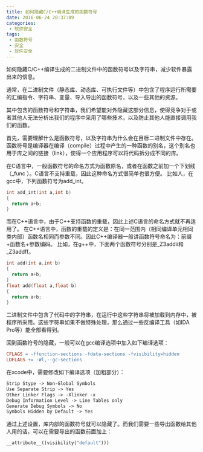 ```yaml
---
title: 如何隐藏C/C++编译生成的函数符号
date: 2016-06-24 20:37:09
categories:
 - 软件安全 
tags:
 - 函数符号
 - 安全
 - 软件安全
---
```


如何隐藏C/C++编译生成的二进制文件中的函数符号以及字符串，减少软件暴露出来的信息。

通常，在二进制文件（静态库、动态库、可执行文件等）中包含了程序运行所需要的汇编指令、字符串、变量、导入导出的函数符号，以及一些其他的资源。

其中包含的函数符号和字符串，我们希望能对外隐藏这部分信息，使得竞争对手或者其他人无法分析出我们的程序中采用了哪些技术，以及防止其他人能直接调用我们的函数。

首先，需要理解什么是函数符号，以及字符串为什么会在目标二进制文件中存在。函数符号是编译器在编译（compile）过程中产生的一种函数的别名，这个别名也用于库之间的链接（link），使得一个应用程序可以将代码拆分成不同的库。

在C语言中，一般函数符号的命名方式为函数原名，或者在函数之前加一个下划线（\_func ）。C语言不支持重载，因此这种命名方式很简单也很方便。
比如人，在gcc中，下列函数符号为add_int。
```c
int add_int(int a,int b)
{
  return a+b;
}
```
而在C++语言中，由于C++支持函数的重载，因此上述C语言的命名方式就不再适用了。
在C++语言中，函数的重载的定义是：在同一范围内（相同编译单元相同类内部）函数名相同而参数不同。因此C++编译器一般讲函数符号命名为：前缀+函数名+参数编码。
比如，在g++中，下面两个函数符号分别是_Z3addii和_Z3addff。
```c++
int add(int a,int b)
{
  return a+b;
}
float add(float a,float b)
{
  return a+b;
}
```
二进制文件中包含了代码中的字符串，在运行中这些字符串将被加载到内存中，被程序所采用。这些字符串如果不做特殊处理，那么通过一些反编译工具（如IDA Pro等）能全部看得到。

回到函数符号的隐藏，一般可以在gcc编译选项中加入如下编译选项：
```makefile
CFLAGS = -ffunction-sections -fdata-sections -fvisibility=hidden
LDFLAGS += -Wl,--gc-sections
```
在xcode中，需要修改如下编译选项（加粗部分）：  
```makefile
Strip Stype -> Non-Global Symbols  
Use Separate Strip -> Yes
Other Linker Flags -> -Xlinker -x
Debug Information Level -> Line Tables only
Generate Debug Symbols -> No
Symbols Hidden by Default -> Yes
```

通过上述设置，库内部的函数符号就可以隐藏了。而我们需要一些导出函数给其他人用的话，可以在需要导出的函数前面加上：  
```c++
__attribute__((visibility("default")))
```

